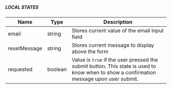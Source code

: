 ##### LOCAL STATES

| Name |  Type  |  Description  |  
|---|---|---|
| email | string  | Stores current value of the email input field |
| resetMessage | string | Stores current message to display above the form |
| requested | boolean  | Value is `true` if the user pressed the submit button.  This state is used to know when to show a confirmation message upon user submit.  |
